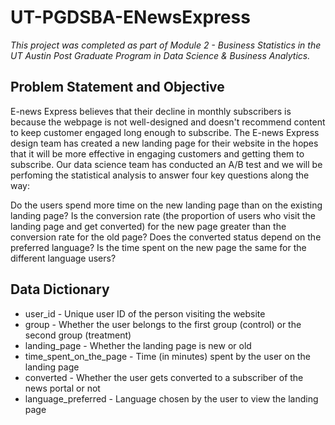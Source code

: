 # UT-PGDSBA-ENewsExpress
_This project was completed as part of Module 2 - Business Statistics in the UT Austin Post Graduate Program in Data Science & Business Analytics._

## Problem Statement and Objective
E-news Express believes that their decline in monthly subscribers is because the webpage is not well-designed and doesn't recommend content to keep customer engaged long enough to subscribe. The E-news Express design team has created a new landing page for their website in the hopes that it will be more effective in engaging customers and getting them to subscribe. Our data science team has conducted an A/B test and we will be perfoming the statistical analysis to answer four key questions along the way:

Do the users spend more time on the new landing page than on the existing landing page?
Is the conversion rate (the proportion of users who visit the landing page and get converted) for the new page greater than the conversion rate for the old page?
Does the converted status depend on the preferred language?
Is the time spent on the new page the same for the different language users?

## Data Dictionary
* user_id - Unique user ID of the person visiting the website
* group - Whether the user belongs to the first group (control) or the second group (treatment)
* landing_page - Whether the landing page is new or old
* time_spent_on_the_page - Time (in minutes) spent by the user on the landing page
* converted - Whether the user gets converted to a subscriber of the news portal or not
* language_preferred - Language chosen by the user to view the landing page
